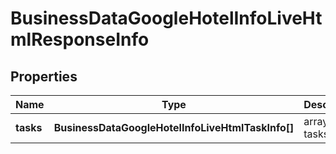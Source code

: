 # BusinessDataGoogleHotelInfoLiveHtmlResponseInfo

## Properties

| Name | Type | Description | Notes |
|------------ | ------------- | ------------- | -------------|
**tasks** | **BusinessDataGoogleHotelInfoLiveHtmlTaskInfo[]** | array of tasks |[optional]|